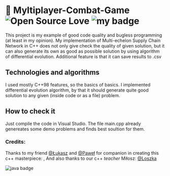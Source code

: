 # :pizza: Myltiplayer-Combat-Game ![Open Source Love](https://badges.frapsoft.com/os/mit/mit.svg?v=102) ![my badge](https://img.shields.io/badge/status-finished-brightgreen)  
This project is my example of good code quality and bugless programming (at least in my opinion). My implementation of Multi-echelon Supply Chain Network in C++ does not only give check the quality of given solution, but it can also generate its own as good as possible solution by using algorithm of differential evolution. Additional feature is that it can save results to .csv
## Technologies and algorithms 
I used mostly C++98 features, so the basics of basics. I implemented differential evolution algorithm, by that it should generate quite good solution to any given (inside code or as a file) problem.
## How to check it
Just compile the code in Visual Studio. The file main.cpp already genereates some demo problems and finds best soultion for them.
### Credits:
Thanks to my friend [@Łukasz](https://github.com/Ukasz09) and [@Paweł](https://github.com/PRZYPRAWA) for companion in creating this c++ masterpiece:  , 
And also thanks to our c++  *teacher* Miłosz: [@Loszka](https://github.com/M1loseph)
 
![java badge](https://forthebadge.com/images/badges/made-with-c-plus-plus.svg)
